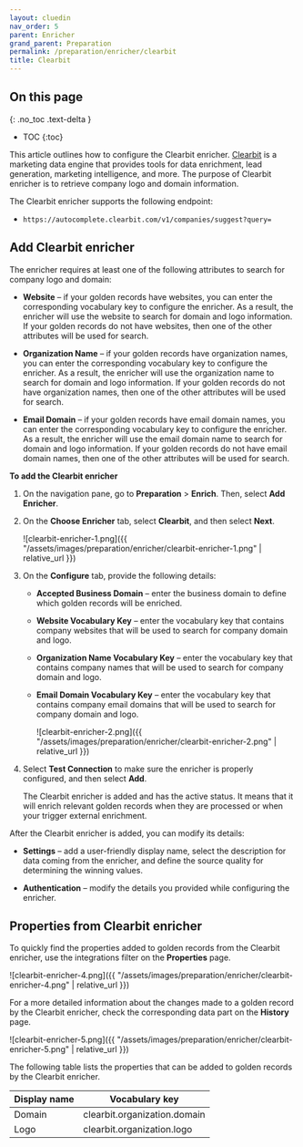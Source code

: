 ```yaml
---
layout: cluedin
nav_order: 5
parent: Enricher
grand_parent: Preparation
permalink: /preparation/enricher/clearbit
title: Clearbit
---
```

## On this page
{: .no_toc .text-delta }
- TOC
{:toc}

This article outlines how to configure the Clearbit enricher. [Clearbit](https://clearbit.com/) is a marketing data engine that provides tools for data enrichment, lead generation, marketing intelligence, and more. The purpose of Clearbit enricher is to retrieve company logo and domain information.

The Clearbit enricher supports the following endpoint:

- `https://autocomplete.clearbit.com/v1/companies/suggest?query=`

## Add Clearbit enricher

The enricher requires at least one of the following attributes to search for company logo and domain:

- **Website** – if your golden records have websites, you can enter the corresponding vocabulary key to configure the enricher. As a result, the enricher will use the website to search for domain and logo information. If your golden records do not have websites, then one of the other attributes will be used for search.

- **Organization Name** – if your golden records have organization names, you can enter the corresponding vocabulary key to configure the enricher. As a result, the enricher will use the organization name to search for domain and logo information. If your golden records do not have organization names, then one of the other attributes will be used for search.

- **Email Domain** – if your golden records have email domain names, you can enter the corresponding vocabulary key to configure the enricher. As a result, the enricher will use the email domain name to search for domain and logo information. If your golden records do not have email domain names, then one of the other attributes will be used for search. 

**To add the Clearbit enricher**

1. On the navigation pane, go to **Preparation** > **Enrich**. Then, select **Add Enricher**.

1. On the **Choose Enricher** tab, select **Clearbit**, and then select **Next**.

    ![clearbit-enricher-1.png]({{ "/assets/images/preparation/enricher/clearbit-enricher-1.png" | relative_url }})

1. On the **Configure** tab, provide the following details:

    - **Accepted Business Domain** – enter the business domain to define which golden records will be enriched.

    - **Website Vocabulary Key** – enter the vocabulary key that contains company websites that will be used to search for company domain and logo.

    - **Organization Name Vocabulary Key** – enter the vocabulary key that contains company names that will be used to search for company domain and logo.

    - **Email Domain Vocabulary Key** – enter the vocabulary key that contains company email domains that will be used to search for company domain and logo.

        ![clearbit-enricher-2.png]({{ "/assets/images/preparation/enricher/clearbit-enricher-2.png" | relative_url }})

1. Select **Test Connection** to make sure the enricher is properly configured, and then select **Add**.

    The Clearbit enricher is added and has the active status. It means that it will enrich relevant golden records when they are processed or when your trigger external enrichment.

After the Clearbit enricher is added, you can modify its details:

- **Settings** – add a user-friendly display name, select the description for data coming from the enricher, and define the source quality for determining the winning values.

- **Authentication** – modify the details you provided while configuring the enricher.

## Properties from Clearbit enricher

To quickly find the properties added to golden records from the Clearbit enricher, use the integrations filter on the **Properties** page.

![clearbit-enricher-4.png]({{ "/assets/images/preparation/enricher/clearbit-enricher-4.png" | relative_url }})

For a more detailed information about the changes made to a golden record by the Clearbit enricher, check the corresponding data part on the **History** page.

![clearbit-enricher-5.png]({{ "/assets/images/preparation/enricher/clearbit-enricher-5.png" | relative_url }})

The following table lists the properties that can be added to golden records by the Clearbit enricher.

| Display name | Vocabulary key |
|--|--|
| Domain | clearbit.organization.domain |
| Logo | clearbit.organization.logo |
